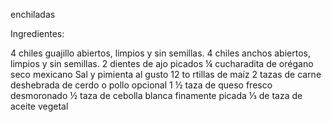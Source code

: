 enchiladas

Ingredientes:

4 chiles guajillo abiertos, limpios y sin semillas.
4 chiles anchos abiertos, limpios y sin semillas.
2 dientes de ajo picados
¼ cucharadita de orégano seco mexicano
Sal y pimienta al gusto
12 to rtillas de maíz
2 tazas de carne deshebrada de cerdo o pollo opcional
1 ½ taza de queso fresco desmoronado
½ taza de cebolla blanca finamente picada
⅓ de taza de aceite vegetal